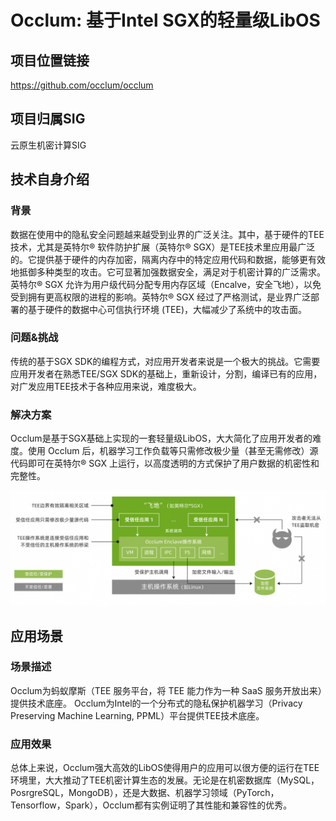 # Occlum: 基于Intel SGX的轻量级LibOS

## 项目位置链接

https://github.com/occlum/occlum

## 项目归属SIG

云原生机密计算SIG

## 技术自身介绍

### 背景

数据在使用中的隐私安全问题越来越受到业界的广泛关注。其中，基于硬件的TEE技术，尤其是英特尔® 软件防护扩展（英特尔® SGX）是TEE技术里应用最广泛的。它提供基于硬件的内存加密，隔离内存中的特定应用代码和数据，能够更有效地抵御多种类型的攻击。它可显著加强数据安全，满足对于机密计算的广泛需求。英特尔® SGX 允许为用户级代码分配专用内存区域（Encalve，安全飞地），以免受到拥有更高权限的进程的影响。英特尔® SGX 经过了严格测试，是业界广泛部署的基于硬件的数据中心可信执行环境 (TEE)，大幅减少了系统中的攻击面。

### 问题&挑战
传统的基于SGX SDK的编程方式，对应用开发者来说是一个极大的挑战。它需要应用开发者在熟悉TEE/SGX SDK的基础上，重新设计，分割，编译已有的应用，对广发应用TEE技术于各种应用来说，难度极大。 

### 解决方案

Occlum是基于SGX基础上实现的一套轻量级LibOS，大大简化了应用开发者的难度。使用 Occlum 后，机器学习工作负载等只需修改极少量（甚至无需修改）源代码即可在英特尔® SGX 上运行，以高度透明的方式保护了用户数据的机密性和完整性。

![image.png](../materials/imgs/occlum.png)


## 应用场景

### 场景描述

Occlum为蚂蚁摩斯（TEE 服务平台，将 TEE 能力作为一种 SaaS 服务开放出来）提供技术底座。
Occlum为Intel的一个分布式的隐私保护机器学习（Privacy Preserving Machine Learning, PPML）平台提供TEE技术底座。

### 应用效果

总体上来说，Occlum强大高效的LibOS使得用户的应用可以很方便的运行在TEE环境里，大大推动了TEE机密计算生态的发展。无论是在机密数据库（MySQL，PosrgreSQL，MongoDB），还是大数据、机器学习领域（PyTorch，Tensorflow，Spark），Occlum都有实例证明了其性能和兼容性的优秀。